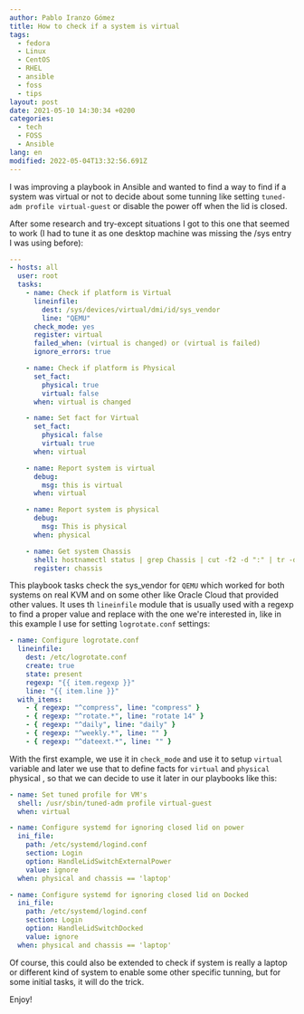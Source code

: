 ```yaml
---
author: Pablo Iranzo Gómez
title: How to check if a system is virtual
tags:
  - fedora
  - Linux
  - CentOS
  - RHEL
  - ansible
  - foss
  - tips
layout: post
date: 2021-05-10 14:30:34 +0200
categories:
  - tech
  - FOSS
  - Ansible
lang: en
modified: 2022-05-04T13:32:56.691Z
---
```


I was improving a playbook in Ansible and wanted to find a way to find if a system was virtual or not to decide about some tunning like setting `tuned-adm profile virtual-guest` or disable the power off when the lid is closed.

After some research and try-except situations I got to this one that seemed to work (I had to tune it as one desktop machine was missing the /sys entry I was using before):

```yaml
---
- hosts: all
  user: root
  tasks:
    - name: Check if platform is Virtual
      lineinfile:
        dest: /sys/devices/virtual/dmi/id/sys_vendor
        line: "QEMU"
      check_mode: yes
      register: virtual
      failed_when: (virtual is changed) or (virtual is failed)
      ignore_errors: true

    - name: Check if platform is Physical
      set_fact:
        physical: true
        virtual: false
      when: virtual is changed

    - name: Set fact for Virtual
      set_fact:
        physical: false
        virtual: true
      when: virtual

    - name: Report system is virtual
      debug:
        msg: this is virtual
      when: virtual

    - name: Report system is physical
      debug:
        msg: This is physical
      when: physical

    - name: Get system Chassis
      shell: hostnamectl status | grep Chassis | cut -f2 -d ":" | tr -d ' '
      register: chassis
```

This playbook tasks check the sys_vendor for `QEMU` which worked for both systems on real KVM and on some other like Oracle Cloud that provided other values. It uses th `lineinfile` module that is usually used with a regexp to find a proper value and replace with the one we're interested in, like in this example I use for setting `logrotate.conf` settings:

```yaml
- name: Configure logrotate.conf
  lineinfile:
    dest: /etc/logrotate.conf
    create: true
    state: present
    regexp: "{{ item.regexp }}"
    line: "{{ item.line }}"
  with_items:
    - { regexp: "^compress", line: "compress" }
    - { regexp: "^rotate.*", line: "rotate 14" }
    - { regexp: "^daily", line: "daily" }
    - { regexp: "^weekly.*", line: "" }
    - { regexp: "^dateext.*", line: "" }
```

With the first example, we use it in `check_mode` and use it to setup `virtual` variable and later we use that to define facts for `virtual` and `physical` physical , so that we can decide to use it later in our playbooks like this:

```yaml
- name: Set tuned profile for VM's
  shell: /usr/sbin/tuned-adm profile virtual-guest
  when: virtual

- name: Configure systemd for ignoring closed lid on power
  ini_file:
    path: /etc/systemd/logind.conf
    section: Login
    option: HandleLidSwitchExternalPower
    value: ignore
  when: physical and chassis == 'laptop'

- name: Configure systemd for ignoring closed lid on Docked
  ini_file:
    path: /etc/systemd/logind.conf
    section: Login
    option: HandleLidSwitchDocked
    value: ignore
  when: physical and chassis == 'laptop'
```

Of course, this could also be extended to check if system is really a laptop or different kind of system to enable some other specific tunning, but for some initial tasks, it will do the trick.

Enjoy!

